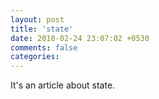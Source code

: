 ```yaml
---
layout: post
title: 'state'
date: 2018-02-24 23:07:02 +0530
comments: false
categories:
---
```


It's an article about state.
